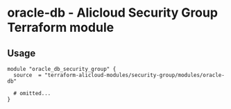 # oracle-db - Alicloud Security Group Terraform module

## Usage

```hcl
module "oracle_db_security_group" {
  source  = "terraform-alicloud-modules/security-group/modules/oracle-db"

  # omitted...
}
```

<!-- BEGINNING OF PRE-COMMIT-TERRAFORM DOCS HOOK -->
<!-- END OF PRE-COMMIT-TERRAFORM DOCS HOOK -->
